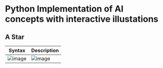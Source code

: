 # Python Implementation of AI concepts with interactive illustations 

## A Star 
| Syntax | Description |
| --- | ----------- |
| ![image](https://github.com/user-attachments/assets/a042137e-8008-4b09-9c0e-bdb419630d16) | ![image](https://github.com/user-attachments/assets/50c22f4d-5d8b-4c28-b735-90e79fad243d)  |
